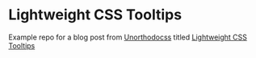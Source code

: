 # Lightweight CSS Tooltips

Example repo for a blog post from [Unorthodocss](https://unorthodocss.com) titled [Lightweight CSS Tooltips](https://unorthodocss.com/components/2025/09/16/lightweight-css-tooltips.html)
